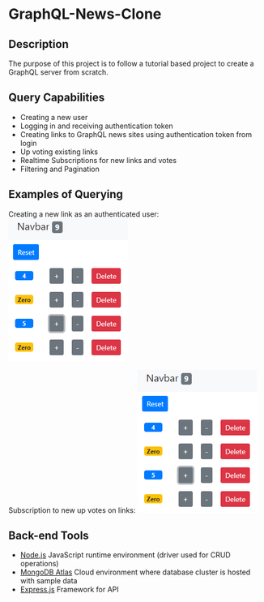 ﻿# GraphQL-News-Clone
 
## Description
The purpose of this project is to follow a tutorial based project to create a GraphQL server from scratch.

## Query Capabilities
- Creating a new user
- Logging in and receiving authentication token
- Creating links to GraphQL news sites using authentication token from login
- Up voting existing links
- Realtime Subscriptions for new links and votes
- Filtering and Pagination

## Examples of Querying
Creating a new link as an authenticated user:
![Image of Cart](https://github.com/mchadds/React-Shopping-Cart-Patterns/blob/master/images/Cart.png)

Subscription to new up votes on links: 
![Image of Cart](https://github.com/mchadds/React-Shopping-Cart-Patterns/blob/master/images/Cart.png)



## Back-end Tools
- [Node.js](https://nodejs.org/en/) JavaScript runtime environment (driver used for CRUD operations)
- [MongoDB Atlas](https://www.mongodb.com/cloud/atlas) Cloud environment where database cluster is hosted with sample data
- [Express.js](https://expressjs.com/) Framework for API
